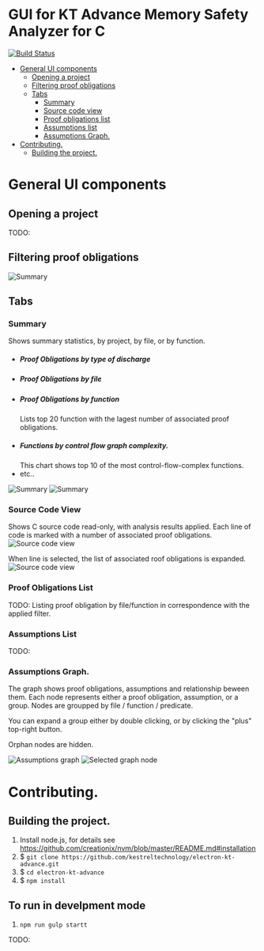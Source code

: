 # GUI for KT Advance  Memory Safety Analyzer for C

[![Build Status](https://travis-ci.org/kestreltechnology/electron-kt-advance.svg?branch=master)](https://travis-ci.org/kestreltechnology/electron-kt-advance)


- [General UI components](#general-ui-components)
  - [Opening a project](#opening-a-project)
  - [Filtering proof obligations](#filtering-proof-obligations)
  - [Tabs](#tabs)
    - [Summary](#summary)
    - [Source code view](#source-code-view)
    - [Proof obligations list](#proof-obligations-list)
    - [Assumptions list](#assumptions-list)
    - [Assumptions Graph.](#assumptions-graph)
- [Contributing.](#contributing)
  - [Building the project.](#building-the-project)

# General UI components
## Opening a project
TODO:

## Filtering proof obligations
![Summary](/docs/filter.png)


## Tabs
### Summary
Shows summary statistics, by project, by file, or by function.
- ##### Proof Obligations by type of discharge
- ##### Proof Obligations by file
- ##### Proof Obligations by function
    Lists top 20 function with the lagest number of associated proof obligations.
- ##### Functions by control flow graph complexity. 
    This chart shows top 10 of the most control-flow-complex functions.
- etc..

![Summary](/docs/summary.png)
![Summary](/docs/summary%20by%20function.png)



### Source Code View
Shows C source code read-only, with analysis results applied. 
Each line of code is marked with a number of associated proof obligations. 
![Source code view](/docs/source.png)

When line is selected, the list of associated roof obligations is expanded.
![Source code view](/docs/source%20line%20selected.png)



### Proof Obligations List
TODO:
Listing proof obligation by file/function in correspondence with the applied filter.
### Assumptions List
TODO:
### Assumptions Graph.
The graph shows proof obligations, assumptions and relationship beween them. 
Each node represents either a proof obligation, assumption, or a group. Nodes are groupped by file / function / predicate. 

You can expand a group either by double clicking, or by clicking the "plus" top-right button.

Orphan nodes are hidden. 


![Assumptions graph](/docs/graph.png)
![Selected graph node](/docs/graph%20selection.png)




# Contributing.
## Building the project.
1. Install node.js, for details see https://github.com/creationix/nvm/blob/master/README.md#installation 
2. $ `git clone https://github.com/kestreltechnology/electron-kt-advance.git`
3. $ `cd electron-kt-advance`
4. $ `npm install`

## To run in develpment mode
1. `npm run gulp startt`

TODO:
